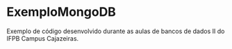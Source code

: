 # ExemploMongoDB
Exemplo de código desenvolvido durante as aulas de bancos de dados II do IFPB Campus Cajazeiras.
